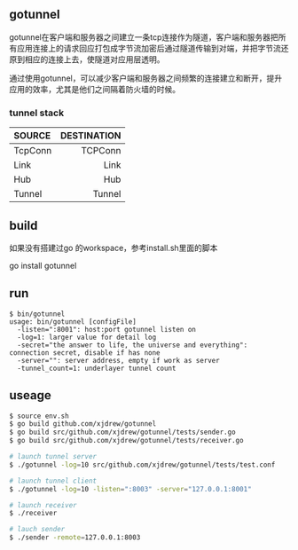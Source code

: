 ## gotunnel
gotunnel在客户端和服务器之间建立一条tcp连接作为隧道，客户端和服务器把所有应用连接上的请求回应打包成字节流加密后通过隧道传输到对端，并把字节流还原到相应的连接上去，使隧道对应用层透明。

通过使用gotunnel，可以减少客户端和服务器之间频繁的连接建立和断开，提升应用的效率，尤其是他们之间隔着防火墙的时候。

### tunnel stack

SOURCE   | DESTINATION
:--------|------------:
TcpConn  | TCPConn
Link     | Link
Hub      | Hub
Tunnel   | Tunnel

## build
如果没有搭建过go 的workspace，参考install.sh里面的脚本

go install gotunnel

## run
```
$ bin/gotunnel 
usage: bin/gotunnel [configFile]
  -listen=":8001": host:port gotunnel listen on
  -log=1: larger value for detail log
  -secret="the answer to life, the universe and everything": connection secret, disable if has none
  -server="": server address, empty if work as server
  -tunnel_count=1: underlayer tunnel count
```

## useage
```bash
$ source env.sh
$ go build github.com/xjdrew/gotunnel
$ go build src/github.com/xjdrew/gotunnel/tests/sender.go
$ go build src/github.com/xjdrew/gotunnel/tests/receiver.go

# launch tunnel server
$ ./gotunnel -log=10 src/github.com/xjdrew/gotunnel/tests/test.conf

# launch tunnel client
$ ./gotunnel -log=10 -listen=":8003" -server="127.0.0.1:8001"

# launch receiver
$ ./receiver

# lauch sender
$ ./sender -remote=127.0.0.1:8003
```

